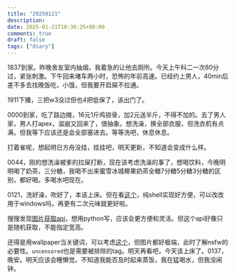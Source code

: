 ```yaml
---
title: "20250121"
description: 
date: 2025-01-21T18:36:25+08:00
comments: true
draft: false
tags: ["diary"]
---
```

1837到家。昨晚舍友室内抽烟，我着急的让他去厕所。今天上午科二一次80分过，紧张刺激。下午回来堵车两小时，恐怖的年前高速。已经约上男人，40min后差不多去找晚饭吃，小饿，但我要开启屎不拉通。

1911下播，三把w3没过但也4把低保了，该出门了。

0000到家，吃了路边摊，16元1斤鸡锁骨，加2元送半斤，不得不加的。去了男人家，男人打apex，滋崩又回来了，很抽象。想洗澡，换全部衣服，但洗衣机有点满，但我等下应该还是会全部塞进去。等等洗吧，休息休息。

打着雀呢，想起明日方舟没挂，挂挂吧，明天更新，不知道会变成什么样。

0044，刚的想洗澡被爹的拉屎打断，现在该考虑洗澡的事了，想喝饮料，今晚明明喝了奶茶，三分糖，我喝不出来蜜雪冰城椰果奶茶全糖7分糖5分糖3分糖的区别，都好喝。多喝水吧现在。

0121，洗好澡，吹好了，本该上床。但在看[这个](https://github.com/xiqishow/bing_wallpaper)，纯shell实现好方便，可以改改用于windows吗，再更有二次元味就更好啦。

搜搜发现[图片获取api](https://doc.pic.re/usage-shi-yong/api#sui-ji-tu-pian-wen-jian-tui-jian-random-anime-image-file-recommendget-jie-kou-1)，想用python写，应该会更方便和灵活。但这个api好像只是随机获取，不能指定宽高。

还得是用wallpaper当关键词，可以考虑[这个](https://konachan.com/post/popular_recent)，但图片都好极端，此时了解nsfw的必要性。`uncensored`也是需要被排除的tag。明天再看吧，今天该上床了。0137，晚安。明天应该会睡懒觉。不知道我能否及时起来蒸饭，我在猛喝水，但我没闹钟。